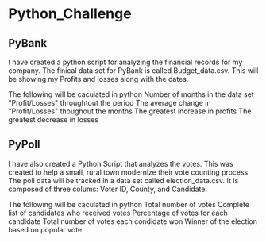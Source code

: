# Python_Challenge

## PyBank
I have created a python script for analyzing the financial records for my company. The finical data set for PyBank is called Budget_data.csv. This will be showing my Profits and losses along with the dates. 

The following will be caculated in python
Number of months in the data set
"Profit/Losses" throughtout the period
The average change in "Profit/Losses" thoughout the months 
The greatest increase in profits
The greatest decrease in losses

## PyPoll
I have also created a Python Script that analyzes the votes. This was created to help a small, rural town modernize their vote counting process. The poll data will be tracked in a data set called election_data.csv. It is composed of three colums: Voter ID, County, and Candidate.

The following will be caculated in python
Total number of votes
Complete list of candidates who received votes
Percentage of votes for each candidate
Total number of votes each condidate won
Winner of the election based on popular vote
